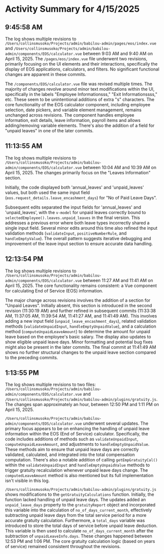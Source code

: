 # Activity Summary for 4/15/2025

## 9:45:58 AM
The log shows multiple revisions to `/Users/collinsmusoko/Projects/admin/babilou-admin/pages/eos/index.vue` and `/Users/collinsmusoko/Projects/admin/babilou-admin/components/EOS/calculator.vue` between 9:03 AM and 9:40 AM on April 15, 2025.  The `/pages/eos/index.vue` file underwent two revisions, primarily focusing on the UI elements and their interactions,  specifically the display of EOS applications, calculators, and filters.  No significant functional changes are apparent in these commits.


The `/components/EOS/calculator.vue` file was revised multiple times. The majority of changes revolve around minor text modifications within the UI, specifically in the labels "Employee Informationsss," "Exit Informationssss," etc. These seem to be unintentional additions of extra "s" characters.  The core functionality of the EOS calculator component, including employee selection, date pickers, and variable element management, remains unchanged across revisions.  The component handles employee information, exit details, leave information, payroll items and allows adding/removing variable elements.  There's also the addition of a field for "unpaid leaves" in one of the later commits.


## 11:13:55 AM
The log shows multiple revisions to `/Users/collinsmusoko/Projects/admin/babilou-admin/components/EOS/calculator.vue` between 10:04 AM and 10:39 AM on April 15, 2025.  The changes primarily focus on the "Leaves Information" section.

Initially,  the code displayed both 'annual_leaves' and 'unpaid_leaves' values, but both used the same input field (`eos.request_details.leave_encashment_days`) for "No of Paid Leave Days".

Subsequent edits separated the input fields for 'annual_leaves' and 'unpaid_leaves',  with  the `v-model` for unpaid leaves correctly bound to `selectedEmployee().leaves.unpaid_leaves` in the final version.  This addresses a previous error where both leave types incorrectly shared a single input field.  Several minor edits around this time also refined the input validation methods (`validateInput`, `positiveNumberRule`, and `handleEmptyValue`).  The overall pattern suggests iterative debugging and improvement of the leave input section to ensure accurate data handling.


## 12:13:54 PM
The log shows multiple revisions to `/Users/collinsmusoko/Projects/admin/babilou-admin/components/EOS/calculator.vue` between 11:27 AM and 11:41 AM on April 15, 2025.  The core functionality remains consistent: a Vue component for calculating End of Service (EOS) information.

The major change across revisions involves the addition of a section for "Unpaid Leaves". Initially absent, this section is introduced in the second revision (11:30:19 AM) and further refined in subsequent commits (11:33:38 AM, 11:37:05 AM, 11:39:54 AM, 11:41:27 AM, and 11:41:49 AM).  This involves adding a new input field (`unpaid_leave_encashment_days`),  related validation methods (`validateUnpaidInput`, `handleEmptyUnpaidValue`), and a calculation method (`computeUnpaidLeaveAmount`) to determine the amount for unpaid leave based on the employee's basic salary.  The display also updates to show eligible unpaid leave days.  Minor formatting and potential bug fixes might also be present in the later commits.  The final commit at 11:41:49 AM shows no further structural changes to the unpaid leave section compared to the preceding commits.


## 1:13:55 PM
The log shows multiple revisions to two files: `/Users/collinsmusoko/Projects/admin/babilou-admin/components/EOS/calculator.vue` and `/Users/collinsmusoko/Projects/admin/babilou-admin/plugins/gratuity.js`.  The changes span approximately an hour, between 12:50 PM and 1:11 PM on April 15, 2025.


`/Users/collinsmusoko/Projects/admin/babilou-admin/components/EOS/calculator.vue` underwent several updates.  The primary focus appears to be on enhancing the handling of unpaid leave information within the EOS (End of Service) calculator.  Specifically, the code includes additions of methods such as `validateUnpaidInput`, `computeUnpaidLeaveAmount`, and adjustments to `handleEmptyUnpaidValue`. These methods aim to ensure that unpaid leave days are correctly validated, calculated, and integrated into the total compensation computation.  There's also a notable addition of calling `getEmpGratuityCal()` within the `validateUnpaidInput` and `handleEmptyUnpaidValue` methods to trigger gratuity recalculation whenever unpaid leave days change. The `computedLeaveAmount` method is also mentioned but its full implementation isn't visible in this log.


`/Users/collinsmusoko/Projects/admin/babilou-admin/plugins/gratuity.js`  shows modifications to the `getGratuityCalculations` function.  Initially, the function lacked handling of unpaid leave days.  The updates added an `unpaid_leave_days` property to the `gratuityReport` object and incorporated this variable into the calculation of `no_of_days_current_month`, effectively subtracting unpaid leave days from the total service period for a more accurate gratuity calculation.  Furthermore, a `total_days` variable was introduced to store the total days of service before unpaid leave deduction.  This variable is then used to calculate `no_of_days_current_month` after the subtraction of `unpaidLeaveInfo.days`.  These changes happened between 12:53 PM and 1:06 PM.  The core gratuity calculation logic (based on years of service) remained consistent throughout the revisions.
